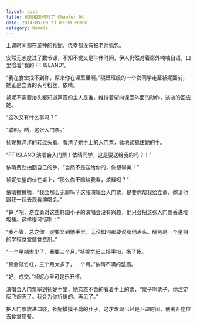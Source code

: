 ```yaml
---
layout: post
title: 冤冤相爱何时了 Chapter 04
date: 2014-05-08 23:00:00 +0800
category: Novels
---
```

上课时间都在游神的祯妮，侥幸都没有被老师抓包。

安然无恙度过了数节课，不知不觉又是午休时间，伊人仍然对着窗外喃喃自语，口里唸着“我的 FT ISLAND”。

“我在食堂找不到你，原来你在课室里啊。”隔壁班级的一个女同学走至祯妮面前，她正是立勇的头号粉丝，依晴。

祯妮不需要抬头都知道声音的主人是谁，维持着望向课室外面的动作，淡淡的回应她。

“这次又有什么事吗？”

“聪明。呐，这张入门票。”

祯妮懒洋洋的转过头看，看清了她手上的入门票，猛地紧抓住她的手。

“FT ISLAND 演唱会入门票！依晴同学，这是要送给我的吗？！”

依晴费劲抽回自己的手，“当然不是送给你的，你想得美！”

祯妮失望的伏在桌上，“那么你干嘛给我看，炫耀吗？”

依晴撇撇嘴，“我会那么无聊吗？这张演唱会入门票，是要你帮我给立勇，邀请他跟我一起去观看演唱会。”

“算了吧，游立勇对这些韩国小子的演唱会没有兴趣，他只会把这张入门票丢进垃圾桶。这样很可惜咧！”

“我不管，总之你一定要交到他手里，无论如何都要说服他点头。酬劳是一个星期的学校食堂膳食费用。”

“一个星期太少了，我要三个月。”祯妮举起三根手指，扬了扬。

“真会敲竹杠，三个月太多了，一个月。”依晴不满的皱眉。

“好，成交。”祯妮心里可是乐开怀。

演唱会入门票塞到祯妮手里，她恋恋不舍的看着手上的票，“票子啊票子，你注定灰飞烟灭了。我会为你祈祷的。再见了。”

把入门票放进口袋，祯妮摸摸平扁的肚子，这才发现已经是下课时间，便离开座位去食堂用餐。